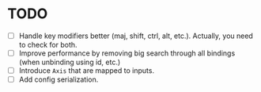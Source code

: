 # TODO

- [ ] Handle key modifiers better (maj, shift, ctrl, alt, etc.). Actually, you need to check for both.
- [ ] Improve performance by removing big search through all bindings (when unbinding using id, etc.)
- [ ] Introduce `Axis` that are mapped to inputs.
- [ ] Add config serialization.